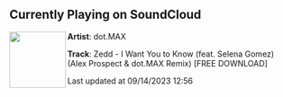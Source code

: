## Currently Playing on SoundCloud

[<img align="left" width="100" src="https://i1.sndcdn.com/artworks-000480547299-he5gj3-t500x500.jpg">](https://soundcloud.com/dotmaxmusic/i-want-you-to-know-remix/s-1D50JdMfv6Z?in=saxurn/sets/acid-override/)

**Artist**: dot.MAX 

**Track**: Zedd - I Want You to Know (feat. Selena Gomez) (Alex Prospect & dot.MAX Remix) [FREE DOWNLOAD]

Last updated at 09/14/2023 12:56
